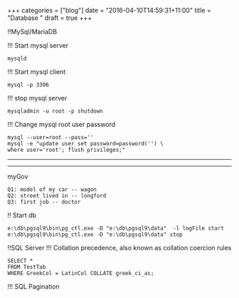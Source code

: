 +++
categories = ["blog"]
date = "2016-04-10T14:59:31+11:00"
title = "Database "
draft = true
+++


!!MySql/MariaDB

!!! Start mysql server
```
mysqld
```

!!! Start mysql client 
```
mysql -p 3306
```

!!! stop mysql server
```
mysqladmin -u root -p shutdown
```

!!! Change mysql root user password
```
mysql --user=root --pass='' 
mysql -e "update user set password=password('') \
where user='root'; flush privileges;"
```



---
---
myGov

```
Q1: model of my car -- wagon
Q2: street lived in -- longford
Q3: first job -- doctor
```


!! Start db
```
e:\db\pgsql9\bin\pg_ctl.exe -D "e:\db\pgsql9\data"  -l logFile start
e:\db\pgsql9\bin\pg_ctl.exe -D "e:\db\pgsql9\data" stop
```

!!SQL Server
!!! Collation precedence, also known as collation coercion rules
```
SELECT * 
FROM TestTab 
WHERE GreekCol = LatinCol COLLATE greek_ci_as;
```
!!! SQL Pagination